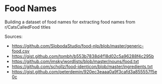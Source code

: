 # Food Names

Building a dataset of food names for extracting food names from r/CatsCalledFood titles

Sources:

* https://github.com/SlobodaStudio/food-nlp/blob/master/generic-food.csv
* https://gist.github.com/tombh/b553b7838d4f18d02c5a96288f4c295b
* https://github.com/imsky/wordlists/blob/master/nouns/food.txt
* https://github.com/schollz/food-identicon/blob/master/ingredients.txt
* https://gist.github.com/peterdemin/920ec3eaaa0a9f3cafd3a855557f5e0c
